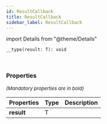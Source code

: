 ```yaml
---
id: ResultCallback
title: ResultCallback
sidebar_label: ResultCallback
---
```


import Details from "@theme/Details"


```tsx
__type(result: T): void
```
<br/>



### Properties

<font size="2"><i>(Mandatory properties are in bold)</i></font>

| Properties | Type | Description |
| --------- | ---- | ----------- |
| **result** | T |  |


